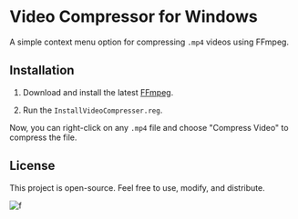 # Video Compressor for Windows

A simple context menu option for compressing `.mp4` videos using FFmpeg.

## Installation

1. Download and install the latest [FFmpeg](https://codecguide.com/download_k-lite_codec_pack_basic.htm).
  
2. Run the `InstallVideoCompresser.reg`.

Now, you can right-click on any `.mp4` file and choose "Compress Video" to compress the file.

## License
This project is open-source. Feel free to use, modify, and distribute.

![f]("VideoCompressor.png")
